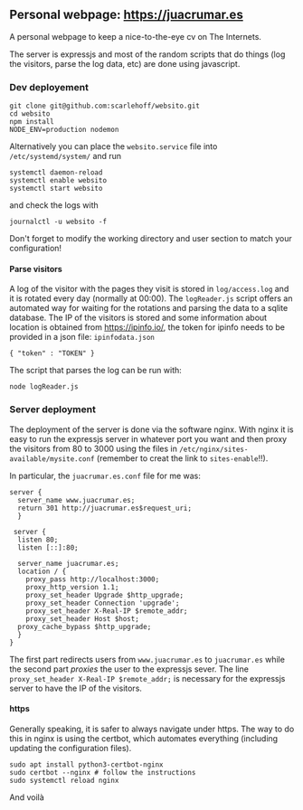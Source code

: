 ## Personal webpage: https://juacrumar.es

A personal webpage to keep a nice-to-the-eye cv on The Internets.

The server is expressjs and most of the random scripts that do things (log the visitors, parse the log data, etc) are done using javascript.

### Dev deployement

```
git clone git@github.com:scarlehoff/websito.git
cd websito
npm install
NODE_ENV=production nodemon
```

Alternatively you can place the `websito.service` file into `/etc/systemd/system/` and run

```
systemctl daemon-reload
systemctl enable websito
systemctl start websito
```

and check the logs with

```
journalctl -u websito -f
```

Don't forget to modify the working directory and user section to match your configuration!


#### Parse visitors
A log of the visitor with the pages they visit is stored in `log/access.log` and it is rotated every day (normally at 00:00).
The `logReader.js` script offers an automated way for waiting for the rotations and parsing the data to a sqlite database.
The IP of the visitors is stored and some information about location is obtained from https://ipinfo.io/,
the token for ipinfo needs to be provided in a json file: `ipinfodata.json`

```
{ "token" : "TOKEN" }
```

The script that parses the log can be run with:

```
node logReader.js
```

### Server deployment
The deployment of the server is done via the software nginx. 
With nginx it is easy to run the expressjs server in whatever port you want and then proxy the visitors from 80 to 3000
using the files in `/etc/nginx/sites-available/mysite.conf` (remember to creat the link to `sites-enable`!!).

In particular, the `juacrumar.es.conf` file for me was:

```
server {                                                                
  server_name www.juacrumar.es;                                       
  return 301 http://juacrumar.es$request_uri; 
  }
  
 server {                                                                
  listen 80;
  listen [::]:80;        
  
  server_name juacrumar.es;
  location / {
    proxy_pass http://localhost:3000;
    proxy_http_version 1.1;
    proxy_set_header Upgrade $http_upgrade;                         
    proxy_set_header Connection 'upgrade';
    proxy_set_header X-Real-IP $remote_addr;
    proxy_set_header Host $host;                                    
  proxy_cache_bypass $http_upgrade;                               
  }                                                                   
}
```

The first part redirects users from `www.juacrumar.es` to `juacrumar.es` while the second part _proxies_ the user to the expressjs sever.
The line `proxy_set_header X-Real-IP $remote_addr;` is necessary for the expressjs server to have the IP of the visitors.

#### https
Generally speaking, it is safer to always navigate under https. 
The way to do this in nginx is using the certbot, which automates everything (including updating the configuration files).

```
sudo apt install python3-certbot-nginx
sudo certbot --nginx # follow the instructions
sudo systemctl reload nginx
```

And voilà





